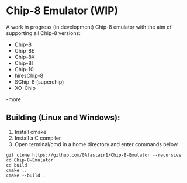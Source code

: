 # Chip-8 Emulator  (WIP)
 
A work in progress (in development) Chip-8 emulator with the aim of supporting all Chip-8 versions:  
- Chip-8
- Chip-8E
- Chip-8X
- Chip-8I
- Chip-10
- hiresChip-8
- SChip-8 (superchip)
- XO-Chip

-more


## Building (Linux and Windows):  

1) Install cmake
2) Install a C compiler
3) Open terminal/cmd in a home directory and enter commands below

```
git clone https://github.com/0Alastair1/Chip-8-Emulator --recursive  
cd Chip-8-Emulator  
cd build  
cmake ..  
cmake --build .  
```
